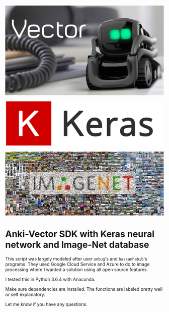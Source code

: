 ![Vector](vector.jpg)

![Keras](keras_logo.png)

![Image-Net](image-net.jpg)


# Anki-Vector SDK with Keras neural network and Image-Net database

This script was largely modeled after user `unbug`'s and `hassanhabib`'s programs. They used Google Cloud Service and Azure to do to image processing where I wanted a solution using all open source features.

I tested this in Python 3.6.4 with Anaconda.

Make sure dependencies are installed. The functions are labeled pretty well or self explanatory.

Let me know if you have any questions.
